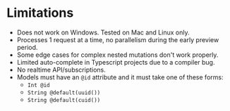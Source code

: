 # Limitations

- Does not work on Windows. Tested on Mac and Linux only.
- Processes 1 request at a time, no parallelism during the early preview period.
- Some edge cases for complex nested mutations don't work properly.
- Limited auto-complete in Typescript projects due to a compiler bug.
- No realtime API/subscriptions.
- Models must have an `@id` attribute and it must take one of these forms:
    - `Int @id`
    - `String @default(uuid())`
    - `String @default(cuid())`
